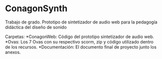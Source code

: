 # ConagonSynth
Trabajo de grado. Prototipo de sintetizador de audio web para la pedagogía didáctica del diseño de sonido

Carpetas: 
*ConagonWeb: Código del prototipo sintetizador de audio web.
*Ovas: Los 7 Ovas con su respectivo scorm, zip y código utilizado dentro de los recursos.
*Documentación: El documento final de proyecto junto los anexos.

